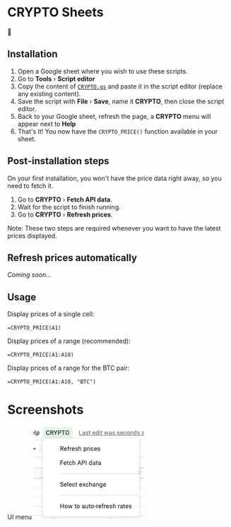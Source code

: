 # CRYPTO Sheets
👋

## Installation
1. Open a Google sheet where you wish to use these scripts.
2. Go to **Tools** &rsaquo; **Script editor**
3. Copy the content of [`CRYPTO.gs`](https://raw.githubusercontent.com/kbouchard/crypto-sheets/main/CRYPTO.gs) and paste it in the script editor (replace any existing content).
4. Save the script with **File** &rsaquo; **Save**, name it **CRYPTO**, then close the script editor.
5. Back to your Google sheet, refresh the page, a **CRYPTO** menu will appear next to **Help**
6. That's it! You now have the `CRYPTO_PRICE()` function available in your sheet.

## Post-installation steps
On your first installation, you won't have the price data right away, so you need to fetch it.
1. Go to **CRYPTO** &rsaquo; **Fetch API data**.
2. Wait for the script to finish running.
3. Go to **CRYPTO** &rsaquo; **Refresh prices**.

Note: These two steps are required whenever you want to have the latest prices displayed.

## Refresh prices automatically
_Coming soon..._

## Usage
Display prices of a single cell:
```
=CRYPTO_PRICE(A1)
```
Display prices of a range (recommended):
```
=CRYPTO_PRICE(A1:A10)
```
Display prices of a range for the BTC pair:
```
=CRYPTO_PRICE(A1:A10, "BTC")
```

# Screenshots
UI menu
![Screenshot CRYPTO UI Menu](https://github.com/kbouchard/crypto-sheets/blob/main/screenshots/ss-menu.png "Screenshot CRYPTO UI Menu")
